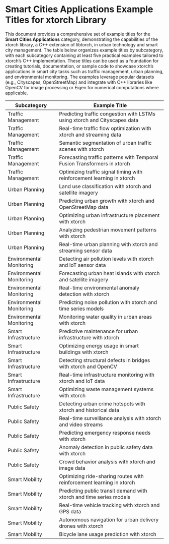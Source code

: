 # Smart Cities Applications Example Titles for xtorch Library

This document provides a comprehensive set of example titles for the **Smart Cities Applications** category, demonstrating the capabilities of the xtorch library, a C++ extension of libtorch, in urban technology and smart city management. The table below organizes example titles by subcategory, with each subcategory containing at least five practical examples tailored to xtorch’s C++ implementation. These titles can be used as a foundation for creating tutorials, documentation, or sample code to showcase xtorch’s applications in smart city tasks such as traffic management, urban planning, and environmental monitoring. The examples leverage popular datasets (e.g., Cityscapes, OpenStreetMap) and integrate with C++ libraries like OpenCV for image processing or Eigen for numerical computations where applicable.

| **Subcategory**                     | **Example Title**                                                                 |
|-------------------------------------|-----------------------------------------------------------------------------------|
| Traffic Management                  | Predicting traffic congestion with LSTMs using xtorch and Cityscapes data         |
| Traffic Management                  | Real-time traffic flow optimization with xtorch and streaming data                |
| Traffic Management                  | Semantic segmentation of urban traffic scenes with xtorch                         |
| Traffic Management                  | Forecasting traffic patterns with Temporal Fusion Transformers in xtorch          |
| Traffic Management                  | Optimizing traffic signal timing with reinforcement learning in xtorch            |
| Urban Planning                      | Land use classification with xtorch and satellite imagery                        |
| Urban Planning                      | Predicting urban growth with xtorch and OpenStreetMap data                        |
| Urban Planning                      | Optimizing urban infrastructure placement with xtorch                             |
| Urban Planning                      | Analyzing pedestrian movement patterns with xtorch                                |
| Urban Planning                      | Real-time urban planning with xtorch and streaming sensor data                    |
| Environmental Monitoring            | Detecting air pollution levels with xtorch and IoT sensor data                    |
| Environmental Monitoring            | Forecasting urban heat islands with xtorch and satellite imagery                  |
| Environmental Monitoring            | Real-time environmental anomaly detection with xtorch                             |
| Environmental Monitoring            | Predicting noise pollution with xtorch and time series models                     |
| Environmental Monitoring            | Monitoring water quality in urban areas with xtorch                               |
| Smart Infrastructure                | Predictive maintenance for urban infrastructure with xtorch                       |
| Smart Infrastructure                | Optimizing energy usage in smart buildings with xtorch                            |
| Smart Infrastructure                | Detecting structural defects in bridges with xtorch and OpenCV                    |
| Smart Infrastructure                | Real-time infrastructure monitoring with xtorch and IoT data                      |
| Smart Infrastructure                | Optimizing waste management systems with xtorch                                   |
| Public Safety                       | Detecting urban crime hotspots with xtorch and historical data                    |
| Public Safety                       | Real-time surveillance analysis with xtorch and video streams                     |
| Public Safety                       | Predicting emergency response needs with xtorch                                   |
| Public Safety                       | Anomaly detection in public safety data with xtorch                               |
| Public Safety                       | Crowd behavior analysis with xtorch and image data                                |
| Smart Mobility                      | Optimizing ride-sharing routes with reinforcement learning in xtorch              |
| Smart Mobility                      | Predicting public transit demand with xtorch and time series models               |
| Smart Mobility                      | Real-time vehicle tracking with xtorch and GPS data                              |
| Smart Mobility                      | Autonomous navigation for urban delivery drones with xtorch                       |
| Smart Mobility                      | Bicycle lane usage prediction with xtorch                                         |